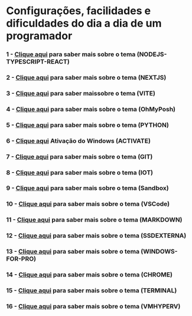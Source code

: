 # Configurações, facilidades e dificuldades do dia a dia de um programador

### 1 - **[Clique aqui](JAVASCRIPT/NODEJS-TYPESCRIPT-REACT.md)** para saber mais sobre o tema (NODEJS-TYPESCRIPT-REACT) 

### 2 - **[Clique aqui](JAVASCRIPT/NEXTJS.md)** para saber mais sobre o tema (NEXTJS) 

### 3 - **[Clique aqui](JAVASCRIPT/VITE.md)** para saber  maissobre o tema (VITE) 

### 4 - **[Clique aqui](OMYPOSH.md)** para saber mais sobre o tema (OhMyPosh) 

### 5 - **[Clique aqui](PYTHON/PYTHON.md)** para saber mais sobre o tema (PYTHON) 

### 6 - **[Clique aqui](ACTIVATE.md)** Ativação do Windows (ACTIVATE)

### 7 - **[Clique aqui](GIT.md)** para saber mais sobre o tema (GIT) 

### 8 - **[Clique aqui](IOT/IOT.md)** para saber mais sobre o tema (IOT) 

### 9 - **[Clique aqui](SANDBOX.md)** para saber mais sobre o tema (Sandbox)

### 10 - **[Clique aqui](VSCODE.md)** para saber mais sobre o tema (VSCode)

### 11 - **[Clique aqui](MARKDOWN.md)** para saber mais sobre o tema (MARKDOWN) 

### 12 - **[Clique aqui](SSDEXTERNA.md)** para saber mais sobre o tema (SSDEXTERNA) 

### 13 - **[Clique aqui](WINDOWS-FOR-PRO.md)** para saber mais sobre o tema (WINDOWS-FOR-PRO) 

### 14 - **[Clique aqui](CHROME.md)** para saber mais sobre o tema (CHROME) 

### 15 - **[Clique aqui](TERMINAL.md)** para saber mais sobre o tema (TERMINAL)

### 16 - **[Clique aqui](VMHYPERV.md)** para saber mais sobre o tema (VMHYPERV)




